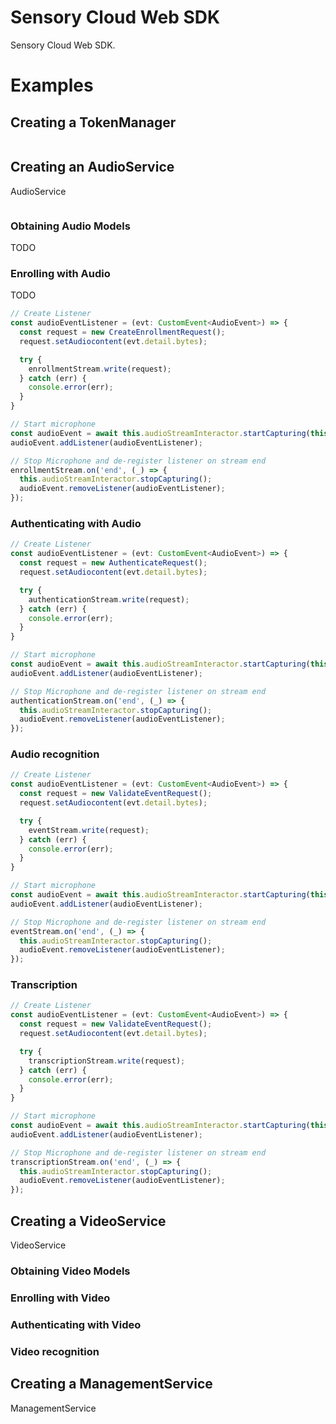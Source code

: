 # Sensory Cloud Web SDK

Sensory Cloud Web SDK.


# Examples

## Creating a TokenManager


```typescript


```

## Creating an AudioService

AudioService

```typescript


```

### Obtaining Audio Models
TODO

### Enrolling with Audio

TODO

```typescript
// Create Listener
const audioEventListener = (evt: CustomEvent<AudioEvent>) => {
  const request = new CreateEnrollmentRequest();
  request.setAudiocontent(evt.detail.bytes);

  try {
    enrollmentStream.write(request);
  } catch (err) {
    console.error(err);
  }
}

// Start microphone
const audioEvent = await this.audioStreamInteractor.startCapturing(this.dataUploadInterval);
audioEvent.addListener(audioEventListener);

// Stop Microphone and de-register listener on stream end
enrollmentStream.on('end', (_) => {
  this.audioStreamInteractor.stopCapturing();
  audioEvent.removeListener(audioEventListener);
});
```

### Authenticating with Audio

```typescript
// Create Listener
const audioEventListener = (evt: CustomEvent<AudioEvent>) => {
  const request = new AuthenticateRequest();
  request.setAudiocontent(evt.detail.bytes);

  try {
    authenticationStream.write(request);
  } catch (err) {
    console.error(err);
  }
}

// Start microphone
const audioEvent = await this.audioStreamInteractor.startCapturing(this.dataUploadInterval);
audioEvent.addListener(audioEventListener);

// Stop Microphone and de-register listener on stream end
authenticationStream.on('end', (_) => {
  this.audioStreamInteractor.stopCapturing();
  audioEvent.removeListener(audioEventListener);
});
```

### Audio recognition

```typescript
// Create Listener
const audioEventListener = (evt: CustomEvent<AudioEvent>) => {
  const request = new ValidateEventRequest();
  request.setAudiocontent(evt.detail.bytes);

  try {
    eventStream.write(request);
  } catch (err) {
    console.error(err);
  }
}

// Start microphone
const audioEvent = await this.audioStreamInteractor.startCapturing(this.dataUploadInterval);
audioEvent.addListener(audioEventListener);

// Stop Microphone and de-register listener on stream end
eventStream.on('end', (_) => {
  this.audioStreamInteractor.stopCapturing();
  audioEvent.removeListener(audioEventListener);
});

```

### Transcription

```typescript
// Create Listener
const audioEventListener = (evt: CustomEvent<AudioEvent>) => {
  const request = new ValidateEventRequest();
  request.setAudiocontent(evt.detail.bytes);

  try {
    transcriptionStream.write(request);
  } catch (err) {
    console.error(err);
  }
}

// Start microphone
const audioEvent = await this.audioStreamInteractor.startCapturing(this.dataUploadInterval);
audioEvent.addListener(audioEventListener);

// Stop Microphone and de-register listener on stream end
transcriptionStream.on('end', (_) => {
  this.audioStreamInteractor.stopCapturing();
  audioEvent.removeListener(audioEventListener);
});
```


## Creating a VideoService

VideoService

### Obtaining Video Models

### Enrolling with Video

### Authenticating with Video

### Video recognition

## Creating a ManagementService

ManagementService
